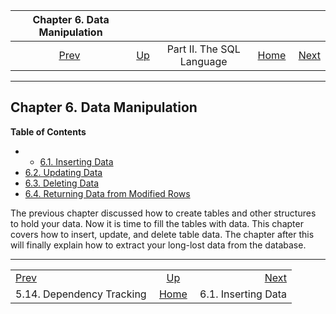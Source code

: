 <!--?xml version="1.0" encoding="UTF-8" standalone="no"?-->

|             Chapter 6. Data Manipulation             |                                            |                           |                                                       |                                                |
| :--------------------------------------------------: | :----------------------------------------- | :-----------------------: | ----------------------------------------------------: | ---------------------------------------------: |
| [Prev](ddl-depend.html "5.14. Dependency Tracking")  | [Up](sql.html "Part II. The SQL Language") | Part II. The SQL Language | [Home](index.html "PostgreSQL 17devel Documentation") |  [Next](dml-insert.html "6.1. Inserting Data") |

***

## Chapter 6. Data Manipulation

**Table of Contents**

  * *   [6.1. Inserting Data](dml-insert.html)
  * [6.2. Updating Data](dml-update.html)
  * [6.3. Deleting Data](dml-delete.html)
  * [6.4. Returning Data from Modified Rows](dml-returning.html)

The previous chapter discussed how to create tables and other structures to hold your data. Now it is time to fill the tables with data. This chapter covers how to insert, update, and delete table data. The chapter after this will finally explain how to extract your long-lost data from the database.

***

|                                                      |                                                       |                                                |
| :--------------------------------------------------- | :---------------------------------------------------: | ---------------------------------------------: |
| [Prev](ddl-depend.html "5.14. Dependency Tracking")  |       [Up](sql.html "Part II. The SQL Language")      |  [Next](dml-insert.html "6.1. Inserting Data") |
| 5.14. Dependency Tracking                            | [Home](index.html "PostgreSQL 17devel Documentation") |                            6.1. Inserting Data |

